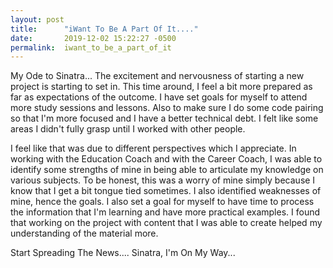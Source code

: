 ```yaml
---
layout: post
title:      "iWant To Be A Part Of It...."
date:       2019-12-02 15:22:27 -0500
permalink:  iwant_to_be_a_part_of_it
---
```



My Ode to Sinatra... The excitement and nervousness of starting a new project is starting to set in.  This time around, I feel a bit more prepared as far as expectations of the outcome.  I have set goals for myself to attend more study sessions and lessons. Also to make sure I do some code pairing so that I'm more focused and I have a better technical debt.  I felt like some areas I didn't fully grasp until  I worked with other people. 

I feel like that was due to different perspectives which I appreciate.  In working with the Education Coach and with the Career Coach, I was able to identify some strengths of mine in being able to articulate my knowledge on various subjects. To be honest, this was a worry of mine simply because I know that I get a bit tongue tied sometimes.  I also identified weaknesses of mine, hence the goals.  I also set a goal for myself to have time to process the information that I'm learning and have more practical examples.  I found that working on the project with content that I was able to create helped my understanding of the material more.  

Start Spreading The News.... Sinatra, I'm On My Way... 
